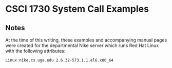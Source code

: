 
# CSCI 1730 System Call Examples



## Notes

At the time of this writing, these examples and accompanying manual pages were
created for the departmental Nike server which runs Red Hat Linux with the 
following attributes:

```Linux nike.cs.uga.edu 2.6.32-573.1.1.el6.x86_64```

